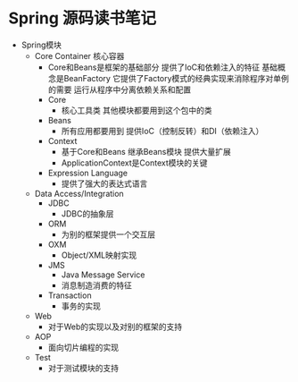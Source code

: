 # Spring 源码读书笔记
- Spring模块
  - Core Container 核心容器
    - Core和Beans是框架的基础部分 提供了IoC和依赖注入的特征 基础概念是BeanFactory 它提供了Factory模式的经典实现来消除程序对单例的需要 运行从程序中分离依赖关系和配置
    - Core
      - 核心工具类 其他模块都要用到这个包中的类
    - Beans
      - 所有应用都要用到 提供IoC（控制反转）和DI（依赖注入）
    - Context
      - 基于Core和Beans 继承Beans模块 提供大量扩展
      - ApplicationContext是Context模块的关键
    - Expression Language
      - 提供了强大的表达式语言
  - Data Access/Integration
    - JDBC
      - JDBC的抽象层
    - ORM
      - 为别的框架提供一个交互层
    - OXM
      - Object/XML映射实现
    - JMS
      - Java Message Service
      - 消息制造消费的特征
    - Transaction
      - 事务的实现
  - Web
    - 对于Web的实现以及对别的框架的支持
  - AOP
    - 面向切片编程的实现
  - Test
    - 对于测试模块的支持